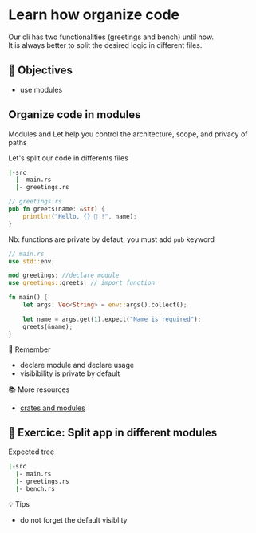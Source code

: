 # Learn how organize code

Our cli has two functionalities (greetings and bench) until now.\
It is always better to split the desired logic in different files.

## :dart: Objectives

- use modules

## Organize code in modules

Modules and Let help you control the architecture, scope, and privacy of paths

Let's split our code in differents files

```bash
|-src
  |- main.rs
  |- greetings.rs
```

```rust
// greetings.rs
pub fn greets(name: &str) {
    println!("Hello, {} 🦀 !", name);
}
```

Nb: functions are private by defaut, you must add `pub` keyword

```rust
// main.rs
use std::env;

mod greetings; //declare module
use greetings::greets; // import function

fn main() {
    let args: Vec<String> = env::args().collect();

    let name = args.get(1).expect("Name is required");
    greets(&name);
}
```

:pushpin: Remember

- declare module and declare usage
- visibibility is private by default

:books: More resources

- [crates and modules](https://doc.rust-lang.org/book/ch07-00-managing-growing-projects-with-packages-crates-and-modules.html)

## :pencil: Exercice: Split app in different modules

Expected tree

```bash
|-src
  |- main.rs
  |- greetings.rs
  |- bench.rs
```

:bulb: Tips

- do not forget the default visiblity
